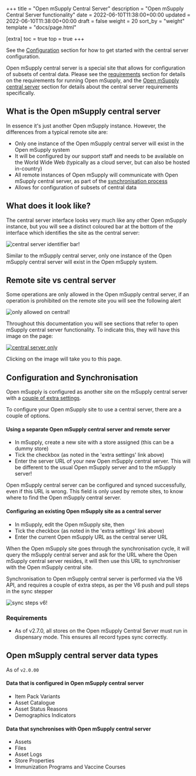 +++
title = "Open mSupply Central Server"
description = "Open mSupply Central Server functionality"
date = 2022-06-10T11:38:00+00:00
updated = 2022-06-10T11:38:00+00:00
draft = false
weight = 20
sort_by = "weight"
template = "docs/page.html"

[extra]
toc = true
top = true
+++

<div class="tip">See the <a href="#configuration-and-synchronisation">Configuration</a> section for how to get started with the central server configuration.</div>

Open mSupply central server is a special site that allows for configuration of subsets of central data. Please see the [requirements](/docs/introduction/requirements/#open-msupply-requirements) section for details on the requirements for running Open mSupply, and the [Open mSupply central server](/docs/introduction/requirements/#open-msupply-central-server) section for details about the central server requirements specifically.

## What is the Open mSupply central server

In essence it's just another Open mSupply instance. However, the differences from a typical remote site are:

- Only one instance of the Open mSupply central server will exist in the Open mSupply system
- It will be configured by our support staff and needs to be available on the World Wide Web (typically as a cloud server, but can also be hosted in-country)
- All remote instances of Open mSupply will communicate with Open mSupply central server, as part of the [synchronisation process](/docs/sync/synchronisation/)
- Allows for configuration of subsets of central data

## What does it look like?

The central server interface looks very much like any other Open mSupply instance, but you will see a distinct coloured bar at the bottom of the interface which identifies the site as the central server:

![central server identifier bar!](/docs/introduction/images/central_server_bar_identifier.png)

Similar to the mSupply central server, only one instance of the Open mSupply central server will exist in the Open mSupply system.

## Remote site vs central server

Some operations are only allowed in the Open mSupply central server, if an operation is prohibited on the remote site you will see the following alert

![only allowed on central!](/docs/introduction/images/only_allowed_on_central.png)

Throughout this documentation you will see sections that refer to open mSupply central server functionality. To indicate this, they will have this image on the page:

[![central server only](/docs/introduction/images/central_server.png '🔗 Available on central server only ')](/docs/getting_started/central-server/#remote-site-vs-central-server)

Clicking on the image will take you to this page.

## Configuration and Synchronisation

Open mSupply is configured as another site on the mSupply central server with a [couple of extra settings](https://docs.msupply.org.nz/synchronisation:sync_sites#open_msupply_central_server_settings).

To configure your Open mSupply site to use a central server, there are a couple of options.

#### Using a separate Open mSupply central server and remote server

- In mSupply, create a new site with a store assigned (this can be a dummy store)
- Tick the checkbox (as noted in the 'extra settings' link above)
- Enter the server URL of your new Open mSupply
  central server. This will be different to the usual Open mSupply server and to
  the mSupply server!

<div class="warning">Open mSupply central server can be configured and synced successfully, even if this URL is wrong. This field is only used by remote sites, to know where to find the Open mSupply central server.</div>

#### Configuring an existing Open mSupply site as a central server

- In mSupply, edit the Open mSupply site, then
- Tick the checkbox (as noted in the 'extra settings' link above)
- Enter the current Open mSupply URL as the central server URL

When the Open mSupply site goes through the synchronisation cycle, it will query the mSupply central server and ask for the URL where the Open mSupply central server resides, it will then use this URL to synchroniser with the Open mSupply central site.

Synchronisation to Open mSupply central server is performed via the V6 API, and requires a couple of extra steps, as per the V6 push and pull steps in the sync stepper

![sync steps v6!](/docs/introduction/images/sync_steps_v6.png)

### Requirements

- As of v2.7.0, all stores on the Open mSupply Central Server must run in dispensary mode. This ensures all record types sync correctly.

## Open mSupply central server data types

<div class="note">As of <code>v2.0.00</code></div>

#### Data that is configured in Open mSupply central server

- Item Pack Variants
- Asset Catalogue
- Asset Status Reasons
- Demographics Indicators

#### Data that synchronises with Open mSupply central server

- Assets
- Files
- Asset Logs
- Store Properties
- Immunization Programs and Vaccine Courses
